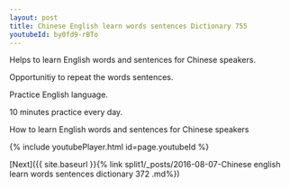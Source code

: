 ```yaml
---
layout: post
title: Chinese English learn words sentences Dictionary 755 
youtubeId: by0fd9-rBTo
---
```

 
 
Helps to learn English words and sentences for Chinese speakers.

Opportunitiy to repeat the words sentences. 

Practice English language. 
 
10 minutes practice every day. 
 
How to learn English words and sentences for Chinese speakers 
 
{% include youtubePlayer.html id=page.youtubeId %}
 
 
[Next]({{ site.baseurl }}{% link  split1/_posts/2016-08-07-Chinese english learn words sentences dictionary 372 .md%})
 
